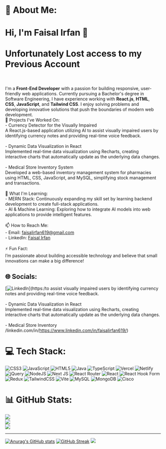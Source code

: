 # 💫 About Me:
# Hi, I'm Faisal Irfan 👋<br><br>Unfortunately Lost access to my Previous Account <br><br>
I'm a **Front-End Developer** with a passion for building responsive, user-friendly web applications. Currently pursuing a Bachelor's degree in Software Engineering, I have experience working with **React.js**, **HTML**, **CSS**, **JavaScript**, and **Tailwind CSS**. I enjoy solving problems and developing innovative solutions that push the boundaries of modern web development.<br>🔭 Projects I've Worked On:<br>- Currency Detector for the Visually Impaired <br>  A React.js-based application utilizing AI to assist visually impaired users by identifying currency notes and providing real-time voice feedback.<br>  <br>- Dynamic Data Visualization in React<br>  Implemented real-time data visualization using Recharts, creating interactive charts that automatically update as the underlying data changes.<br><br>- Medical Store Inventory System<br>  Developed a web-based inventory management system for pharmacies using HTML, CSS, JavaScript, and MySQL, simplifying stock management and transactions.<br><br>🌱 What I'm Learning:<br>- MERN Stack: Continuously expanding my skill set by learning backend development to create full-stack applications.<br>- AI & Machine Learning: Exploring how to integrate AI models into web applications to provide intelligent features.<br><br>📫 How to Reach Me:<br>- Email: faisalirfan619@gmail.com<br>- LinkedIn: [Faisal Irfan](https://www.linkedin.com/in/faisalirfan619)<br><br>⚡ Fun Fact:<br>I’m passionate about building accessible technology and believe that small innovations can make a big difference!<br>


## 🌐 Socials:
[![LinkedIn](https://img.shields.io/badge/LinkedIn-%230077B5.svg?logo=linkedin&logoColor=white)](https:/to assist visually impaired users by identifying currency notes and providing real-time voice feedback.<br>  <br>- Dynamic Data Visualization in React<br>  Implemented real-time data visualization using Recharts, creating interactive charts that automatically update as the underlying data changes.<br><br>- Medical Store Inventory /linkedin.com/in/https://www.linkedin.com/in/faisalirfan619/) 

# 💻 Tech Stack:
![CSS3](https://img.shields.io/badge/css3-%231572B6.svg?style=for-the-badge&logo=css3&logoColor=white) ![JavaScript](https://img.shields.io/badge/javascript-%23323330.svg?style=for-the-badge&logo=javascript&logoColor=%23F7DF1E) ![HTML5](https://img.shields.io/badge/html5-%23E34F26.svg?style=for-the-badge&logo=html5&logoColor=white) ![Java](https://img.shields.io/badge/java-%23ED8B00.svg?style=for-the-badge&logo=openjdk&logoColor=white) ![TypeScript](https://img.shields.io/badge/typescript-%23007ACC.svg?style=for-the-badge&logo=typescript&logoColor=white) ![Vercel](https://img.shields.io/badge/vercel-%23000000.svg?style=for-the-badge&logo=vercel&logoColor=white) ![Netlify](https://img.shields.io/badge/netlify-%23000000.svg?style=for-the-badge&logo=netlify&logoColor=#00C7B7) ![jQuery](https://img.shields.io/badge/jquery-%230769AD.svg?style=for-the-badge&logo=jquery&logoColor=white) ![NodeJS](https://img.shields.io/badge/node.js-6DA55F?style=for-the-badge&logo=node.js&logoColor=white) ![Next JS](https://img.shields.io/badge/Next-black?style=for-the-badge&logo=next.js&logoColor=white) ![React Router](https://img.shields.io/badge/React_Router-CA4245?style=for-the-badge&logo=react-router&logoColor=white) ![React](https://img.shields.io/badge/react-%2320232a.svg?style=for-the-badge&logo=react&logoColor=%2361DAFB) ![React Hook Form](https://img.shields.io/badge/React%20Hook%20Form-%23EC5990.svg?style=for-the-badge&logo=reacthookform&logoColor=white) ![Redux](https://img.shields.io/badge/redux-%23593d88.svg?style=for-the-badge&logo=redux&logoColor=white) ![TailwindCSS](https://img.shields.io/badge/tailwindcss-%2338B2AC.svg?style=for-the-badge&logo=tailwind-css&logoColor=white) ![Vite](https://img.shields.io/badge/vite-%23646CFF.svg?style=for-the-badge&logo=vite&logoColor=white) ![MySQL](https://img.shields.io/badge/mysql-4479A1.svg?style=for-the-badge&logo=mysql&logoColor=white) ![MongoDB](https://img.shields.io/badge/MongoDB-%234ea94b.svg?style=for-the-badge&logo=mongodb&logoColor=white) ![Cisco](https://img.shields.io/badge/cisco-%23049fd9.svg?style=for-the-badge&logo=cisco&logoColor=black)
# 📊 GitHub Stats:
![](https://github-readme-stats.vercel.app/api?username=Faisalirfan258&theme=dark&hide_border=false&include_all_commits=true&count_private=true)<br/>
![](https://github-readme-streak-stats.herokuapp.com/?user=Faisalirfan258&theme=dark&hide_border=false)<br/>
![](https://github-readme-stats.vercel.app/api/top-langs/?username=Faisalirfan258&theme=dark&hide_border=false&include_all_commits=true&count_private=true&layout=compact)

---
[![Anurag's GitHub stats](https://github-readme-stats.vercel.app/api?username=FaisalIrfan258&theme=dark)](https://github.com/anuraghazra/github-readme-stats)
[![GitHub Streak](https://streak-stats.demolab.com/?user=FaisalIrfan258)](https://git.io/streak-stats)
[![](https://visitcount.itsvg.in/api?id=Faisalirfan258&icon=0&color=0)](https://visitcount.itsvg.in)

<!-- Proudly created with GPRM ( https://gprm.itsvg.in ) -->
